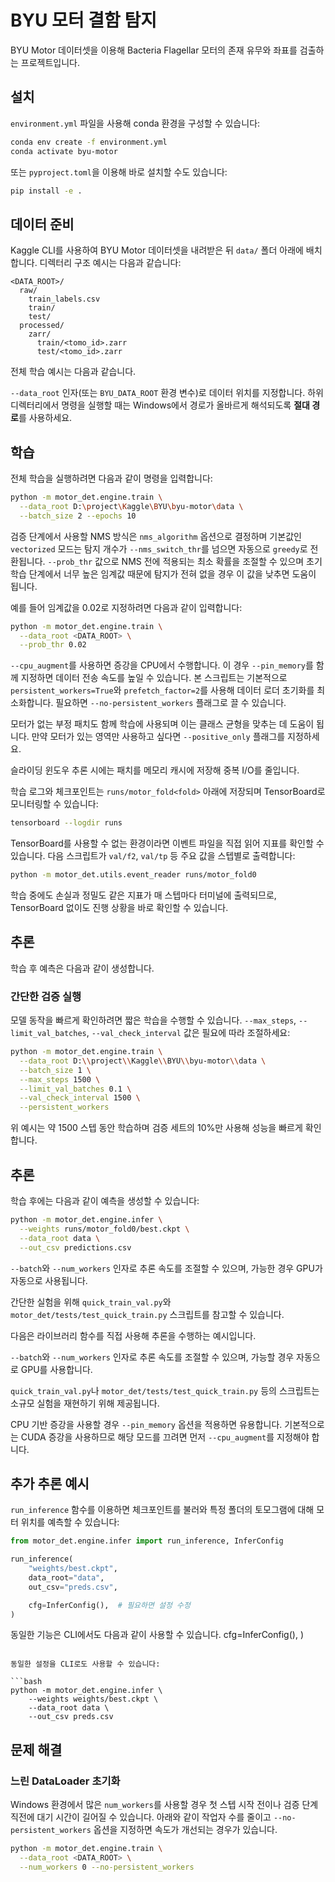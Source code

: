 # BYU 모터 결함 탐지


BYU Motor 데이터셋을 이용해 Bacteria Flagellar 모터의 존재 유무와 좌표를 검출하는 프로젝트입니다.

## 설치

`environment.yml` 파일을 사용해 conda 환경을 구성할 수 있습니다:



```bash
conda env create -f environment.yml
conda activate byu-motor
```


또는 `pyproject.toml`을 이용해 바로 설치할 수도 있습니다:


```bash
pip install -e .
```

## 데이터 준비

Kaggle CLI를 사용하여 BYU Motor 데이터셋을 내려받은 뒤 `data/` 폴더 아래에 배치합니다. 디렉터리 구조 예시는 다음과 같습니다:

```
<DATA_ROOT>/
  raw/
    train_labels.csv
    train/
    test/
  processed/
    zarr/
      train/<tomo_id>.zarr
      test/<tomo_id>.zarr
```



전체 학습 예시는 다음과 같습니다.

`--data_root` 인자(또는 `BYU_DATA_ROOT` 환경 변수)로 데이터 위치를 지정합니다. 하위 디렉터리에서 명령을 실행할 때는 Windows에서 경로가 올바르게 해석되도록 **절대 경로**를 사용하세요.

## 학습

전체 학습을 실행하려면 다음과 같이 명령을 입력합니다:



```bash
python -m motor_det.engine.train \
  --data_root D:\project\Kaggle\BYU\byu-motor\data \
  --batch_size 2 --epochs 10

```


검증 단계에서 사용할 NMS 방식은 `nms_algorithm` 옵션으로 결정하며 기본값인 `vectorized` 모드는 탐지 개수가 `--nms_switch_thr`를 넘으면 자동으로 `greedy`로 전환됩니다.
`--prob_thr` 값으로 NMS 전에 적용되는 최소 확률을 조절할 수 있으며 초기 학습 단계에서 너무 높은 임계값 때문에 탐지가 전혀 없을 경우 이 값을 낮추면 도움이 됩니다.

예를 들어 임계값을 0.02로 지정하려면 다음과 같이 입력합니다:

```bash
python -m motor_det.engine.train \
  --data_root <DATA_ROOT> \
  --prob_thr 0.02
```

`--cpu_augment`를 사용하면 증강을 CPU에서 수행합니다. 이 경우 `--pin_memory`를 함께 지정하면 데이터 전송 속도를 높일 수 있습니다. 본 스크립트는 기본적으로 `persistent_workers=True`와 `prefetch_factor=2`를 사용해 데이터 로더 초기화를 최소화합니다. 필요하면 `--no-persistent_workers` 플래그로 끌 수 있습니다.

모터가 없는 부정 패치도 함께 학습에 사용되며 이는 클래스 균형을 맞추는 데 도움이 됩니다. 만약 모터가 있는 영역만 사용하고 싶다면 `--positive_only` 플래그를 지정하세요.

슬라이딩 윈도우 추론 시에는 패치를 메모리 캐시에 저장해 중복 I/O를 줄입니다.

학습 로그와 체크포인트는 `runs/motor_fold<fold>` 아래에 저장되며 TensorBoard로 모니터링할 수 있습니다:


```bash
tensorboard --logdir runs
```
TensorBoard를 사용할 수 없는 환경이라면 이벤트 파일을 직접 읽어 지표를 확인할 수 있습니다. 다음 스크립트가 `val/f2`, `val/tp` 등 주요 값을 스텝별로 출력합니다:

```bash
python -m motor_det.utils.event_reader runs/motor_fold0
```


학습 중에도 손실과 정밀도 같은 지표가 매 스텝마다 터미널에 출력되므로,
TensorBoard 없이도 진행 상황을 바로 확인할 수 있습니다.


## 추론

학습 후 예측은 다음과 같이 생성합니다.

### 간단한 검증 실행

모델 동작을 빠르게 확인하려면 짧은 학습을 수행할 수 있습니다. `--max_steps`, `--limit_val_batches`, `--val_check_interval` 값은 필요에 따라 조절하세요:

```bash
python -m motor_det.engine.train \
  --data_root D:\\project\\Kaggle\\BYU\\byu-motor\\data \
  --batch_size 1 \
  --max_steps 1500 \
  --limit_val_batches 0.1 \
  --val_check_interval 1500 \
  --persistent_workers


```

위 예시는 약 1500 스텝 동안 학습하며 검증 세트의 10%만 사용해 성능을 빠르게 확인합니다.

## 추론

학습 후에는 다음과 같이 예측을 생성할 수 있습니다:



```bash
python -m motor_det.engine.infer \
  --weights runs/motor_fold0/best.ckpt \
  --data_root data \
  --out_csv predictions.csv
```

`--batch`와 `--num_workers` 인자로 추론 속도를 조절할 수 있으며, 가능한 경우 GPU가 자동으로 사용됩니다.

간단한 실험을 위해 `quick_train_val.py`와 `motor_det/tests/test_quick_train.py` 스크립트를 참고할 수 있습니다.


다음은 라이브러리 함수를 직접 사용해 추론을 수행하는 예시입니다.

`--batch`와 `--num_workers` 인자로 추론 속도를 조절할 수 있으며, 가능할 경우 자동으로 GPU를 사용합니다.

`quick_train_val.py`나 `motor_det/tests/test_quick_train.py` 등의 스크립트는 소규모 실험을 재현하기 위해 제공됩니다.

CPU 기반 증강을 사용할 경우 `--pin_memory` 옵션을 적용하면 유용합니다. 기본적으로는 CUDA 증강을 사용하므로 해당 모드를 끄려면 먼저 `--cpu_augment`를 지정해야 합니다.

## 추가 추론 예시

`run_inference` 함수를 이용하면 체크포인트를 불러와 특정 폴더의 토모그램에 대해 모터 위치를 예측할 수 있습니다:


```python
from motor_det.engine.infer import run_inference, InferConfig

run_inference(
    "weights/best.ckpt",
    data_root="data",
    out_csv="preds.csv",

    cfg=InferConfig(),  # 필요하면 설정 수정
)
```

동일한 기능은 CLI에서도 다음과 같이 사용할 수 있습니다.
    cfg=InferConfig(),
)
```

동일한 설정을 CLI로도 사용할 수 있습니다:

```bash
python -m motor_det.engine.infer \
    --weights weights/best.ckpt \
    --data_root data \
    --out_csv preds.csv
```

## 문제 해결

### 느린 DataLoader 초기화

Windows 환경에서 많은 `num_workers`를 사용할 경우 첫 스텝 시작 전이나
검증 단계 직전에 대기 시간이 길어질 수 있습니다.
아래와 같이 작업자 수를 줄이고 `--no-persistent_workers` 옵션을 지정하면
속도가 개선되는 경우가 있습니다.

```bash
python -m motor_det.engine.train \
  --data_root <DATA_ROOT> \
  --num_workers 0 --no-persistent_workers
```

